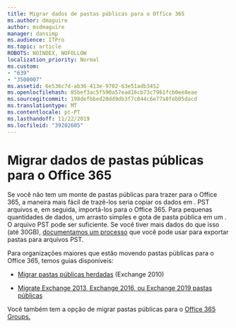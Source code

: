 ```yaml
---
title: Migrar dados de pastas públicas para o Office 365
ms.author: dmaguire
author: msdmaguire
manager: dansimp
ms.audience: ITPro
ms.topic: article
ROBOTS: NOINDEX, NOFOLLOW
localization_priority: Normal
ms.custom:
- "639"
- "3500007"
ms.assetid: 6e536c7d-ab36-413e-9702-63e51adb3452
ms.openlocfilehash: 85bef3ac5f590a57ead16cb73c7961fcb0ee8eae
ms.sourcegitcommit: 198defbbed20dd9db3f7c044c6e77a8feb05dacd
ms.translationtype: MT
ms.contentlocale: pt-PT
ms.lasthandoff: 11/22/2019
ms.locfileid: "39202605"
---
```

# <a name="migrate-public-folder-data-to-office-365"></a>Migrar dados de pastas públicas para o Office 365

Se você não tem um monte de pastas públicas para trazer para o Office 365, a maneira mais fácil de trazê-los seria copiar os dados em . PST arquivos e, em seguida, importá-los para o Office 365. Para pequenas quantidades de dados, um arrasto simples e gota de pasta pública em um . O arquivo PST pode ser suficiente. Se você tiver mais dados do que isso (até 30GB), [documentamos um processo](https://technet.microsoft.com/library/dn874017%28v=exchg.150%29.aspx) que você pode usar para exportar pastas para arquivos PST.
  
Para organizações maiores que estão movendo pastas públicas para o Office 365, temos guias disponíveis:
  
- [Migrar pastas públicas herdadas](https://docs.microsoft.com/exchange/collaboration-exo/public-folders/batch-migration-of-legacy-public-folders) (Exchange 2010)

- [Migrate Exchange 2013, Exchange 2016, ou Exchange 2019 pastas públicas](https://docs.microsoft.com/Exchange/collaboration/public-folders/migrate-to-exchange-online)

Você também tem a opção de migrar pastas públicas para o [Office 365 Groups.](https://docs.microsoft.com/Exchange/collaboration/public-folders/migrate-to-office-365-groups)
  